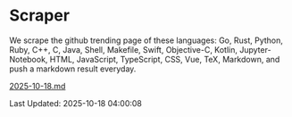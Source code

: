# Scraper

We scrape the github trending page of these languages: Go, Rust, Python, Ruby, C++, C, Java, Shell, Makefile, Swift, Objective-C, Kotlin, Jupyter-Notebook, HTML, JavaScript, TypeScript, CSS, Vue, TeX, Markdown, and push a markdown result everyday.

[2025-10-18.md](https://github.com/yangwenmai/github-trending-backup/blob/master/2025-10-18.md)

Last Updated: 2025-10-18 04:00:08